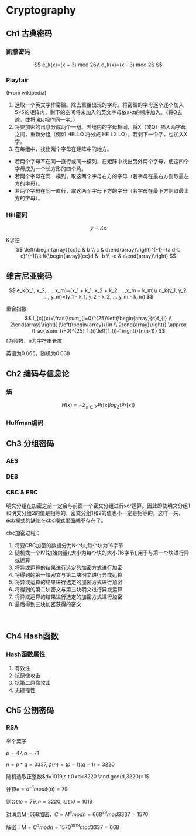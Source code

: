 # Cryptography 

## Ch1 古典密码

### 凯撒密码

$$
e_k(x)=(x + 3) mod 26\\
d_k(x)=(x - 3) mod 26
$$

### Playfair

(From wikipedia)

1. 选取一个英文字作密鑰。除去重覆出现的字母。将密鑰的字母逐个逐个加入5×5的矩阵内，剩下的空间将未加入的英文字母依a-z的顺序加入。（将Q去除，或将I和J视作同一字。）
2. 将要加密的讯息分成两个一组。若组内的字母相同，将X（或Q）插入两字母之间，重新分组（例如 HELLO 将分成 HE LX LO）。若剩下一个字，也加入X字。
3. 在每组中，找出两个字母在矩阵中的地方。

- 若两个字母不在同一直行或同一橫列，在矩阵中找出另外两个字母，使这四个字母成为一个长方形的四个角。
- 若两个字母在同一橫列，取这两个字母右方的字母（若字母在最右方则取最左方的字母）。
- 若两个字母在同一直行，取这两个字母下方的字母（若字母在最下方则取最上方的字母）。

### Hill密码

$$
y=Kx
$$

K求逆
$$
\left(\begin{array}{cc}a & b \\ c & d\end{array}\right)^{-1}=(a d-b c)^{-1}\left(\begin{array}{cc}d & -b \\ -c & a\end{array}\right)
$$

## 维吉尼亚密码

$$
e_k(x_1, x_2, ..., x_m)=(x_1 + k_1, x_2 + k_2, ...,x_m + k_m)\\
d_k(y_1, y_2, ..., y_m)=(y_1 - k_1, y_2 - k_2, ...,y_m - k_m)
$$



重合指数
$$
I_{c}(x)=\frac{\sum_{i=0}^{25}\left(\begin{array}{c}f_{i} \\ 2\end{array}\right)}{\left(\begin{array}{l}n \\ 2\end{array}\right)} \approx \frac{\sum_{i=0}^{25} f_{i}\left(f_{i}-1\right)}{n(n-1)}
$$
f为频数，n为字符串长度

英语为0.065，随机为0.038

## Ch2 编码与信息论

### 熵

$$
H(x)=-\Sigma_{x\in X}Pr[x]log_2(Pr[x])
$$

###  Huffman编码

## Ch3 分组密码

### AES

### DES

### CBC & EBC

明文分组在加密之前一定会与前面一个密文分组进行xor运算。因此即使明文分组1和明文分组2的值是相等的，密文分组1和2的值也不一定是相等的。这样一来，ecb模式的缺陷在cbc模式里面就不存在了。

cbc加密过程：

1. 将要CBC加密的数据分为N个块,每个块为16字节
2. 随机找一个IV(初始向量),大小为每个块的大小(16字节),用于与第一个块进行异或运算
3. 将异或运算的结果进行选定的加密方式进行加密
4. 将得到的第一块密文与第二块明文进行异或运算
5. 将异或运算的结果进行选定的加密方式进行加密
6. 将得到的第二块密文与第三块明文进行异或运算
7. 将异或运算的结果进行选定的加密方式进行加密
8. 最后得到三块加密获得的密文

​					

## Ch4 Hash函数

### Hash函数属性

1. 有效性
2. 抗原像攻击
3. 抗第二原像攻击
4. 无碰撞性



## Ch5 公钥密码

### RSA

举个栗子

$p=47, q=71$

$n=p*q=3337,\phi(n)=(p-1)(q-1)=3220$

随机选取正整数$d=1019,s.t.0<d<3220 \and gcd(d,3220)=1$

计算$e=d^{-1}mod\phi(n)=79$

则`公钥`$e=79,n=3220$, `私钥`$d=1019$

对消息M=668加密，$C=M^{e}mod n= 668^{79}mod3337=1570$

解密：$M=C^{d}mod n = 1570^{1019}mod 3337=668$

